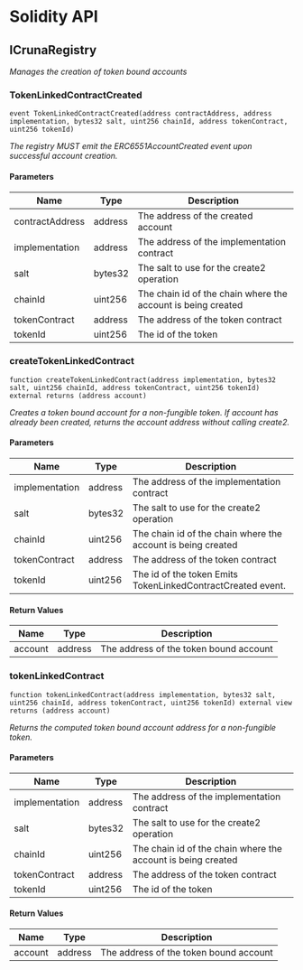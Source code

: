 # Solidity API

## ICrunaRegistry

_Manages the creation of token bound accounts_

### TokenLinkedContractCreated

```solidity
event TokenLinkedContractCreated(address contractAddress, address implementation, bytes32 salt, uint256 chainId, address tokenContract, uint256 tokenId)
```

_The registry MUST emit the ERC6551AccountCreated event upon successful account creation._

#### Parameters

| Name | Type | Description |
| ---- | ---- | ----------- |
| contractAddress | address | The address of the created account |
| implementation | address | The address of the implementation contract |
| salt | bytes32 | The salt to use for the create2 operation |
| chainId | uint256 | The chain id of the chain where the account is being created |
| tokenContract | address | The address of the token contract |
| tokenId | uint256 | The id of the token |

### createTokenLinkedContract

```solidity
function createTokenLinkedContract(address implementation, bytes32 salt, uint256 chainId, address tokenContract, uint256 tokenId) external returns (address account)
```

_Creates a token bound account for a non-fungible token.
If account has already been created, returns the account address without calling create2._

#### Parameters

| Name | Type | Description |
| ---- | ---- | ----------- |
| implementation | address | The address of the implementation contract |
| salt | bytes32 | The salt to use for the create2 operation |
| chainId | uint256 | The chain id of the chain where the account is being created |
| tokenContract | address | The address of the token contract |
| tokenId | uint256 | The id of the token Emits TokenLinkedContractCreated event. |

#### Return Values

| Name | Type | Description |
| ---- | ---- | ----------- |
| account | address | The address of the token bound account |

### tokenLinkedContract

```solidity
function tokenLinkedContract(address implementation, bytes32 salt, uint256 chainId, address tokenContract, uint256 tokenId) external view returns (address account)
```

_Returns the computed token bound account address for a non-fungible token._

#### Parameters

| Name | Type | Description |
| ---- | ---- | ----------- |
| implementation | address | The address of the implementation contract |
| salt | bytes32 | The salt to use for the create2 operation |
| chainId | uint256 | The chain id of the chain where the account is being created |
| tokenContract | address | The address of the token contract |
| tokenId | uint256 | The id of the token |

#### Return Values

| Name | Type | Description |
| ---- | ---- | ----------- |
| account | address | The address of the token bound account |

